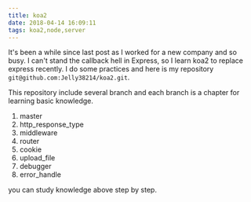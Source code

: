 ```yaml
---
title: koa2
date: 2018-04-14 16:09:11
tags: koa2,node,server
---
```


It's been a while since last post as I worked for a new company and so busy.
I can't stand the callback hell in Express, so I learn koa2 to replace express recently. I do some practices and here is my repository `git@github.com:Jelly38214/koa2.git`.

This repository include several branch and each branch is a chapter for learning basic knowledge.

1.  master
2.  http_response_type
3.  middleware 
4.  router
5.  cookie
6.  upload_file
7.  debugger
8.  error_handle

you can study knowledge above step by step.